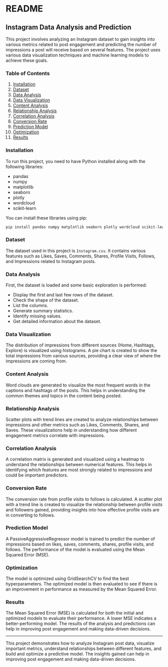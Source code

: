 # README

## Instagram Data Analysis and Prediction

This project involves analyzing an Instagram dataset to gain insights into various metrics related to post engagement and predicting the number of impressions a post will receive based on several features. The project uses various data visualization techniques and machine learning models to achieve these goals.

### Table of Contents
1. [Installation](#installation)
2. [Dataset](#dataset)
3. [Data Analysis](#data-analysis)
4. [Data Visualization](#data-visualization)
5. [Content Analysis](#content-analysis)
6. [Relationship Analysis](#relationship-analysis)
7. [Correlation Analysis](#correlation-analysis)
8. [Conversion Rate](#conversion-rate)
9. [Prediction Model](#prediction-model)
10. [Optimization](#optimization)
11. [Results](#results)

### Installation

To run this project, you need to have Python installed along with the following libraries:
- pandas
- numpy
- matplotlib
- seaborn
- plotly
- wordcloud
- scikit-learn

You can install these libraries using pip:
```sh
pip install pandas numpy matplotlib seaborn plotly wordcloud scikit-learn
```

### Dataset

The dataset used in this project is `Instagram.csv`. It contains various features such as Likes, Saves, Comments, Shares, Profile Visits, Follows, and Impressions related to Instagram posts.

### Data Analysis

First, the dataset is loaded and some basic exploration is performed:
- Display the first and last few rows of the dataset.
- Check the shape of the dataset.
- List the columns.
- Generate summary statistics.
- Identify missing values.
- Get detailed information about the dataset.

### Data Visualization

The distribution of impressions from different sources (Home, Hashtags, Explore) is visualized using histograms. A pie chart is created to show the total impressions from various sources, providing a clear view of where the impressions are coming from.

### Content Analysis

Word clouds are generated to visualize the most frequent words in the captions and hashtags of the posts. This helps in understanding the common themes and topics in the content being posted.

### Relationship Analysis

Scatter plots with trend lines are created to analyze relationships between impressions and other metrics such as Likes, Comments, Shares, and Saves. These visualizations help in understanding how different engagement metrics correlate with impressions.

### Correlation Analysis

A correlation matrix is generated and visualized using a heatmap to understand the relationships between numerical features. This helps in identifying which features are most strongly related to impressions and could be important predictors.

### Conversion Rate

The conversion rate from profile visits to follows is calculated. A scatter plot with a trend line is created to visualize the relationship between profile visits and followers gained, providing insights into how effective profile visits are in converting to follows.

### Prediction Model

A PassiveAggressiveRegressor model is trained to predict the number of impressions based on likes, saves, comments, shares, profile visits, and follows. The performance of the model is evaluated using the Mean Squared Error (MSE).

### Optimization

The model is optimized using GridSearchCV to find the best hyperparameters. The optimized model is then evaluated to see if there is an improvement in performance as measured by the Mean Squared Error.

### Results

The Mean Squared Error (MSE) is calculated for both the initial and optimized models to evaluate their performance. A lower MSE indicates a better-performing model. The results of the analysis and predictions can help in improving post engagement and making data-driven decisions.

---

This project demonstrates how to analyze Instagram post data, visualize important metrics, understand relationships between different features, and build and optimize a predictive model. The insights gained can help in improving post engagement and making data-driven decisions.